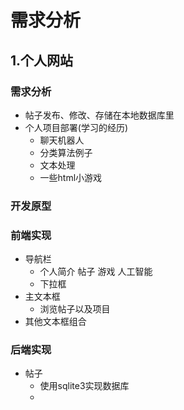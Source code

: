 # 需求分析

## 1.个人网站

### 需求分析

- 帖子发布、修改、存储在本地数据库里
- 个人项目部署(学习的经历)
  - 聊天机器人
  - 分类算法例子
  - 文本处理
  - 一些html小游戏

### 开发原型


### 前端实现
- 导航栏
  - 个人简介 帖子 游戏 人工智能 
  - 下拉框
- 主文本框
  - 浏览帖子以及项目
- 其他文本框组合
### 后端实现
- 帖子
  - 使用sqlite3实现数据库
  - 